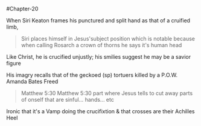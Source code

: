 #Chapter-20 

When Siri Keaton frames his punctured and split hand as that of a cruified limb,
> Siri places himself in Jesus'subject position which is notable because when calling Rosarch a crown of thorns he says it's human head
>


Like Christ, he is crucified unjustly; his smilies suggest he may be a savior figure

His imagry recalls that of the geckoed (sp) tortuers killed by a P.O.W. Amanda Bates Freed

>Matthew 5:30
Matthew 5:30 part where Jesus tells to cut away parts of onself that are sinful... hands... etc

Ironic that it's a Vamp doing the crucifixtion & that crosses are their Achilles Heel